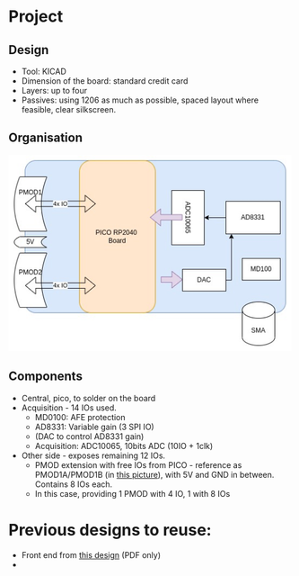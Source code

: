 # Project

## Design 

* Tool: KICAD
* Dimension of the board: standard credit card
* Layers: up to four
* Passives: using 1206 as much as possible, spaced layout where feasible, clear silkscreen.

## Organisation

![](pic0rick.jpg)

## Components

* Central, pico, to solder on the board
* Acquisition - 14 IOs used.
  * MD0100: AFE protection
  * AD8331: Variable gain (3 SPI IO)
  * (DAC to control AD8331 gain)
  * Acquisition: ADC10065, 10bits ADC (10IO + 1clk)
* Other side - exposes remaining 12 IOs.
  * PMOD extension with free IOs from PICO - reference as PMOD1A/PMOD1B (in [this picture](https://www.crowdsupply.com/img/26cc/b3ff769f-8195-40e5-88b3-47b8051c26cc/icebreaker-v1-0b-legend.jpg)), with 5V and GND in between. Contains 8 IOs each.
  * In this case, providing 1 PMOD with 4 IO, 1 with 8 IOs

# Previous designs to reuse:

* Front end from [this design](https://github.com/kelu124/un0rick/blob/master/hardware/MATTY-V11.pdf) (PDF only)
* 